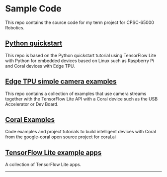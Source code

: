 # Sample Code

This repo contains the source code for my term project for CPSC-65000 Robotics.

## [Python quickstart](./tflite)

This repo is based on the Python quickstart tutorial using TensorFlow Lite with Python for embedded devices based on Linux such as Raspberry Pi and Coral devices with Edge TPU.

## [Edge TPU simple camera examples](https://github.com/google-coral/examples-camera)

This repo contains a collection of examples that use camera streams together with the TensorFlow Lite API with a Coral device such as the USB Accelerator or Dev Board.

## [Coral Examples](https://coral.ai/examples/)

Code examples and project tutorials to build intelligent devices with Coral from the google-coral open source project for coral.ai

## [TensorFlow Lite example apps](https://www.tensorflow.org/lite/examples)

A collection of TensorFlow Lite apps.

---
